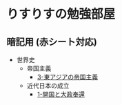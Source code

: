 # りすりすの勉強部屋

## 暗記用 (赤シート対応)

- 世界史
  - 帝国主義
    - [3-東アジアの帝国主義](世界史/帝国主義/3-東アジアの帝国主義)
  - 近代日本の成立
    - [1-開国と大政奉還](世界史/近代日本の成立/1-開国と大政奉還)
